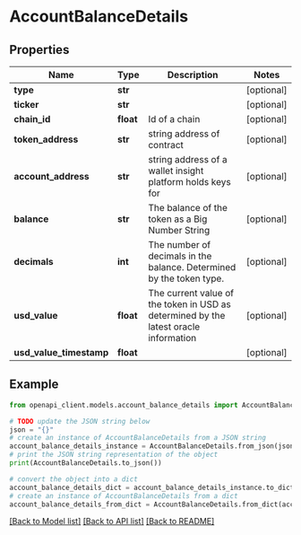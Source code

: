 # AccountBalanceDetails


## Properties

Name | Type | Description | Notes
------------ | ------------- | ------------- | -------------
**type** | **str** |  | [optional] 
**ticker** | **str** |  | [optional] 
**chain_id** | **float** | Id of a chain | [optional] 
**token_address** | **str** | string address of contract | [optional] 
**account_address** | **str** | string address of a wallet insight platform holds keys for | [optional] 
**balance** | **str** | The balance of the token as a Big Number String | [optional] 
**decimals** | **int** | The number of decimals in the balance. Determined by the token type. | [optional] 
**usd_value** | **float** | The current value of the token in USD as determined by the latest oracle information | [optional] 
**usd_value_timestamp** | **float** |  | [optional] 

## Example

```python
from openapi_client.models.account_balance_details import AccountBalanceDetails

# TODO update the JSON string below
json = "{}"
# create an instance of AccountBalanceDetails from a JSON string
account_balance_details_instance = AccountBalanceDetails.from_json(json)
# print the JSON string representation of the object
print(AccountBalanceDetails.to_json())

# convert the object into a dict
account_balance_details_dict = account_balance_details_instance.to_dict()
# create an instance of AccountBalanceDetails from a dict
account_balance_details_from_dict = AccountBalanceDetails.from_dict(account_balance_details_dict)
```
[[Back to Model list]](../README.md#documentation-for-models) [[Back to API list]](../README.md#documentation-for-api-endpoints) [[Back to README]](../README.md)


